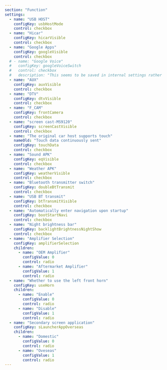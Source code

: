 ```yaml
---
section: "Function"
settings:  
  - name: "USB HOST"
    configKey: usbHostMode
    control: checkbox
  - name: "Hicar"
    configKey: hicarVisible
    control: checkbox
  - name: "Google Apps"
    configKey: googleVisible
    control: checkbox
  # - name: "Google Voice"
  #   configKey: googleVoiceSwitch
  #   control: checkbox
  #   description: "This seems to be saved in internal settings rather than XML file"
  - name: "AUX"
    configKey: auxVisible
    control: checkbox
  - name: "DTV"
    configKey: dtvVisible
    control: checkbox
  - name: "F_CAM"
    configKey: frontCamera
    control: checkbox
  - name: "screen cast-MS9120"
    configKey: screenCastVisible
    control: checkbox
  - name: "The original car host supports touch"
    nameOld: "Touch data continuously sent"
    configKey: touchData
    control: checkbox
  - name: "Sound APK"
    configKey: eqVisible
    control: checkbox
  - name: "Weather APK"
    configKey: weatherVisible
    control: checkbox
  - name: "Bluetooth transmitter switch"
    configKey: doubleBtTransmit
    control: checkbox
  - name: "USB BT transmit"
    configKey: btTransmitVisible
    control: checkbox
  - name: "Automatically enter navigation upon startup"
    configKey: bootStartNavi
    control: checkbox
  - name: "Night brightness bar"
    configKey: backlightBrightnessNightShow
    control: checkbox
  - name: "Amplifier Selection"
    configKey: amplifierSelection
    children:
      - name: "OEM Amplifier"
        configValue: 0
        control: radio
      - name: "Aftermarket Amplifier"
        configValue: 1
        control: radio
  - name: "Whether to use the left front horn"
    configKey: useHorn
    children:
      - name: "Enable"
        configValue: 0
        control: radio
      - name: "Disable"
        configValue: 1
        control: radio
  - name: "Secondary screen application"
    configKey: sLauncherAppOverseas
    children:
      - name: "Domestic"
        configValue: 0
        control: radio
      - name: "Oveseas"
        configValue: 1
        control: radio
---
```

